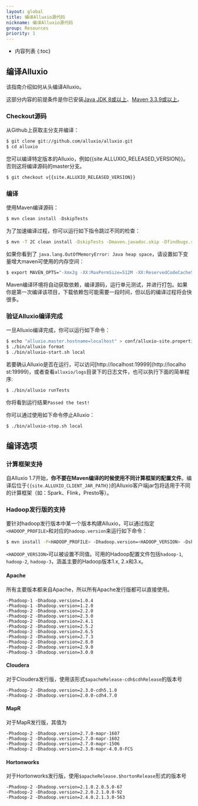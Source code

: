 ```yaml
---
layout: global
title: 编译Alluxio源代码
nickname: 编译Alluxio源代码
group: Resources
priority: 1
---
```


* 内容列表
{:toc}

## 编译Alluxio

该指南介绍如何从头编译Alluxio。

这部分内容的前提条件是你已安装[Java JDK 8或以上](Java-Setup.html)、[Maven 3.3.9或以上](Maven.html)。

### Checkout源码

从Github上获取主分支并编译：

```bash
$ git clone git://github.com/alluxio/alluxio.git
$ cd alluxio
```
您可以编译特定版本的Alluxio，例如{{site.ALLUXIO_RELEASED_VERSION}}。否则这将编译源码的master分支。

```bash
$ git checkout v{{site.ALLUXIO_RELEASED_VERSION}}
```

### 编译

使用Maven编译源码：

```java
$ mvn clean install -DskipTests
```

为了加速编译过程，你可以运行如下指令跳过不同的检查：

```bash
$ mvn -T 2C clean install -DskipTests -Dmaven.javadoc.skip -Dfindbugs.skip -Dcheckstyle.skip -Dlicense.skip
```

如果你看到了 `java.lang.OutOfMemoryError: Java heap space`，请设置如下变量增大maven可使用的内存空间：

```bash
$ export MAVEN_OPTS="-Xmx2g -XX:MaxPermSize=512M -XX:ReservedCodeCacheSize=512m"
```

Maven编译环境将自动获取依赖，编译源码，运行单元测试，并进行打包。如果你是第一次编译该项目，下载依赖包可能需要一段时间，但以后的编译过程将会快很多。

### 验证Alluxio编译完成

一旦Alluxio编译完成，你可以运行如下命令：

```bash
$ echo "alluxio.master.hostname=localhost" > conf/alluxio-site.properties
$ ./bin/alluxio format
$ ./bin/alluxio-start.sh local
```

若要确认Alluxio是否在运行，可以访问[http://localhost:19999](http://localho    st:19999)，或者查看`alluxio/logs`目录下的日志文件，也可以执行下面的简单程序:

```bash
$ ./bin/alluxio runTests
```

你将看到运行结果`Passed the test!`

你可以通过使用如下命令停止Alluxio：

```bash
$ ./bin/alluxio-stop.sh local
```

## 编译选项

### 计算框架支持
自Alluxio 1.7开始，**你不要在Maven编译的时候使用不同计算框架的配置文件**。编译后位于`{{site.ALLUXIO_CLIENT_JAR_PATH}}`的Alluxio客户端jar包将适用于不同的计算框架（如：Spark、Flink，Presto等）。

### Hadoop发行版的支持
要针对hadoop发行版本中某一个版本构建Alluxio，可以通过指定`<HADOOP_PROFILE>`和对应的`hadoop.version`来运行如下命令：

```bash
$ mvn install -P<HADOOP_PROFILE> -Dhadoop.version=<HADOOP_VERSION> -DskipTests
```

`<HADOOP_VERSION>`可以被设置不同值。可用的Hadoop配置文件包括`hadoop-1`, `hadoop-2`, `hadoop-3`，涵盖主要的Hadoop版本1.x, 2.x和3.x。

#### Apache
所有主要版本都来自Apache，所以所有Apache发行版都可以直接使用。

```properties
-Phadoop-1 -Dhadoop.version=1.0.4
-Phadoop-1 -Dhadoop.version=1.2.0
-Phadoop-2 -Dhadoop.version=2.2.0
-Phadoop-2 -Dhadoop.version=2.3.0
-Phadoop-2 -Dhadoop.version=2.4.1
-Phadoop-2 -Dhadoop.version=2.5.2
-Phadoop-2 -Dhadoop.version=2.6.5
-Phadoop-2 -Dhadoop.version=2.7.3
-Phadoop-2 -Dhadoop.version=2.8.0
-Phadoop-2 -Dhadoop.version=2.9.0
-Phadoop-3 -Dhadoop.version=3.0.0
```

#### Cloudera
对于Cloudera发行版，使用该形式`$apacheRelease-cdh$cdhRelease`的版本号

```properties
-Phadoop-2 -Dhadoop.version=2.3.0-cdh5.1.0
-Phadoop-2 -Dhadoop.version=2.0.0-cdh4.7.0
```

#### MapR

对于MapR发行版，其值为

```properties
-Phadoop-2 -Dhadoop.version=2.7.0-mapr-1607
-Phadoop-2 -Dhadoop.version=2.7.0-mapr-1602
-Phadoop-2 -Dhadoop.version=2.7.0-mapr-1506
-Phadoop-2 -Dhadoop.version=2.3.0-mapr-4.0.0-FCS
```

#### Hortonworks

对于Hortonworks发行版，使用`$apacheRelease.$hortonRelease`形式的版本号

```properties
-Phadoop-2 -Dhadoop.version=2.1.0.2.0.5.0-67
-Phadoop-2 -Dhadoop.version=2.2.0.2.1.0.0-92
-Phadoop-2 -Dhadoop.version=2.4.0.2.1.3.0-563
```
